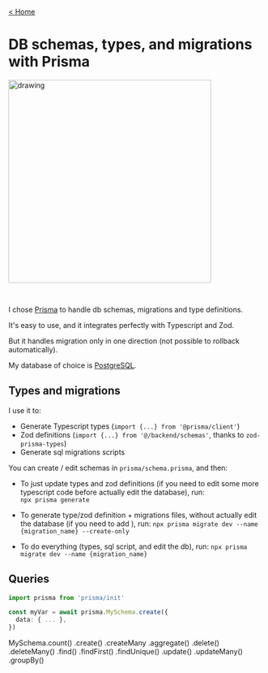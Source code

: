 [< Home](index.md)

# DB schemas, types,  and migrations with Prisma
<img src="https://cdn.worldvectorlogo.com/logos/prisma-2.svg" alt="drawing" width="400" style="margin-bottom: 30px;" />


I chose [Prisma](https://www.prisma.io/docs) to handle db schemas, migrations and type definitions.

It's easy to use, and it integrates perfectly with Typescript and Zod.

But it handles migration only in one direction (not possible to rollback automatically).

My database of choice is [PostgreSQL](https://www.postgresql.org).


## Types and migrations

I use it to:
 
- Generate Typescript types (`import {...} from '@prisma/client'`)
- Zod definitions (`import {...} from '@/backend/schemas'`, thanks to `zod-prisma-types`)
- Generate sql migrations scripts

You can create / edit schemas in `prisma/schema.prisma`, and then:

- To just update types and zod definitions (if you need to edit some more typescript code before actually edit the database), run:  
  `npx prisma generate`

- To generate type/zod definition + migrations files, without actually edit the database (if you need to add ), run:
  `npx prisma migrate dev --name {migration_name} --create-only`

- To do everything (types, sql script, and edit the db), run:
  `npx prisma migrate dev --name {migration_name}`


## Queries

```typescript
import prisma from 'prisma/init'

const myVar = await prisma.MySchema.create({
  data: { ... },
})
```

MySchema.count() .create() .createMany .aggregate() .delete() .deleteMany() .find() .findFirst() .findUnique() .update() .updateMany() .groupBy()


